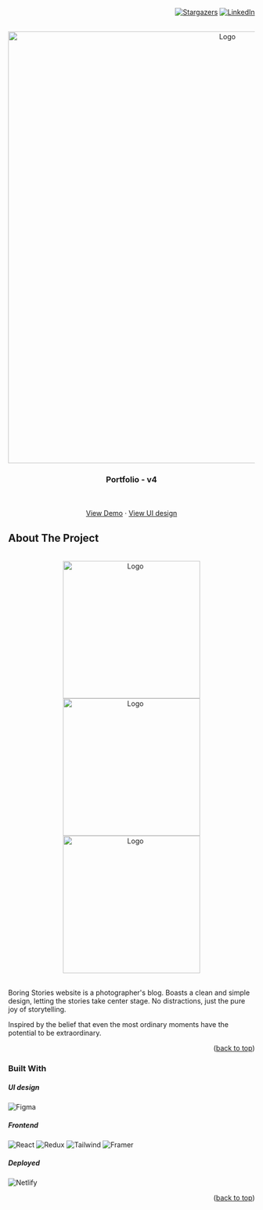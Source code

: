 <a name="readme-top"></a>

<div align="right">

[![Stargazers][stars-shield]][stars-url]
[![LinkedIn][linkedin-shield]][linkedin-url]
    
</div>


<br />
<div align="center">
    <img src="./screens//logo-boring-stories.png" alt="Logo" width="880">

  <h3 align="center">Portfolio - v4</h3>

  <p align="center">
    <br />
    <br />
    <a href="https://boring-stories.netlify.app">View Demo</a>
    ·
    <a href="https://dribbble.com/shots/23010524-Boring-Stories-UI">View UI design</a>
  </p>
</div>

## About The Project

</br>

<div align="center">
    <img src="./screens//stories-mobile_1.png" alt="Logo" width="280">
    <img src="./screens//stories-mobile_2.png" alt="Logo" width="280">
    <img src="./screens//stories-mobile_4.png" alt="Logo" width="280">
</div>

</br>

<p>Boring Stories website is a photographer's blog. Boasts a clean and simple design, letting the stories take center stage. No distractions, just the pure joy of storytelling.</p>
<p>Inspired by the belief that even the most ordinary moments have the potential to be extraordinary.</p>

<p align="right">(<a href="#readme-top">back to top</a>)</p>

### Built With

<h5>UI design</h5>

![Figma]

<h5>Frontend</h5>

![React]
![Redux]
![Tailwind]
![Framer]

<h5>Deployed</h5>

![Netlify]


<p align="right">(<a href="#readme-top">back to top</a>)</p>


<!-- MARKDOWN LINKS & IMAGES -->
<!-- https://www.markdownguide.org/basic-syntax/#reference-style-links -->
[stars-shield]: https://img.shields.io/github/stars/DagnaSchmidt/boring-stories.svg?style=for-the-badge
[stars-url]: https://github.com/DagnaSchmidt/boring-stories/stargazers
[linkedin-shield]: https://img.shields.io/badge/-LinkedIn-black.svg?style=for-the-badge&logo=linkedin&colorB=555
[linkedin-url]: https://linkedin.com/in/dagna-schmidt-90ba37207
[Figma]: https://img.shields.io/badge/Figma-F24E1E?style=for-the-badge&logo=figma&logoColor=white
[React]: https://img.shields.io/badge/React-20232A?style=for-the-badge&logo=react&logoColor=61DAFB
[Redux]: https://img.shields.io/badge/Redux-593D88?style=for-the-badge&logo=redux&logoColor=white
[Tailwind]: https://img.shields.io/badge/Tailwind_CSS-38B2AC?style=for-the-badge&logo=tailwind-css&logoColor=white
[Framer]: https://img.shields.io/badge/Framer-black?style=for-the-badge&logo=framer&logoColor=blue
[Netlify]: https://img.shields.io/badge/Netlify-00C7B7?style=for-the-badge&logo=netlify&logoColor=white

